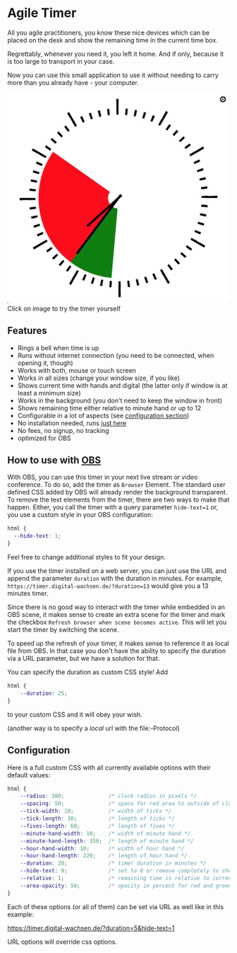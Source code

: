 # Agile Timer

All you agile practitioners, you know these nice devices which can be placed on the desk and show the remaining time in the current time box.

Regrettably, whenever you need it, you left it home. And if only, because it is too large to transport in your case.

Now you can use this small application to use it without needing to carry more than you already have - your computer.

[![Timer](timer.png)](https://timer.digital-wachsen.de/?duration=20&area-opacity=100)
Click on image to try the timer yourself

## Features

- Rings a bell when time is up
- Runs without internet connection (you need to be connected, when opening it, though)
- Works with both, mouse or touch screen
- Works in all sizes (change your window size, if you like)
- Shows current time with hands and digital (the latter only if window is at least a minimum size)
- Works in the background (you don't need to keep the window in front)
- Shows remaining time either relative to minute hand or up to 12
- Configurable in a lot of aspects (see [configuration section](#configuration))
- No installation needed, runs [just here](https://timer.digital-wachsen.de)
- No fees, no signup, no tracking
- optimized for OBS

## How to use with [OBS](https://obsproject.com/)

With OBS, you can use this timer in your next live stream or video conference. To do so, add the timer as `Browser` Element.
The standard user defined CSS added by OBS will already render the background transparent.
To remove the text elements from the timer, there are two ways to make that happen. Either,
you call the timer with a query parameter `hide-text=1` or, you use a custom style in your
 OBS configuration:

```CSS
html {
  --hide-text: 1;
}
```

Feel free to change additional styles to fit your design.

If you use the timer installed on a web server, you can just use the URL and append the parameter `duration` with the duration in minutes.
For example, `https://timer.digital-wachsen.de/?duration=13` would give you a 13 minutes timer.

Since there is no good way to interact with the timer while embedded in an OBS scene, it makes sense to create an extra scene for the timer and mark the checkbox `Refresh browser when scene becomes active`.
This will let you start the timer by switching the scene.

To speed up the refresh of your timer, it makes sense to reference it as local file from OBS.
In that case you don't have the ability to specify the duration via a URL parameter, but we have a solution for that.

You can specify the duration as custom CSS style!
Add

```CSS
html {
    --duration: 25;
}
```

to your custom CSS and it will obey your wish.

(another way is to specify a _local_ url with the file:-Protocol)

## Configuration

Here is a full custom CSS with all currently available options with their default values:

```CSS
html {
    --radius: 380;              /* clock radius in pixels */
    --spacing: 50;              /* space for red area to outside of clock */
    --tick-width: 10;           /* width of ticks */
    --tick-length: 30;          /* length of ticks */
    --fives-length: 60;         /* length of fives */
    --minute-hand-width: 10;    /* width of minute hand */
    --minute-hand-length: 350;  /* length of minute hand */
    --hour-hand-width: 10;      /* width of hour hand */
    --hour-hand-length: 220;    /* length of hour hand */
    --duration: 20;             /* timer duration in minutes */
    --hide-text: 0;             /* set to 0 or remove completely to show the texts */
    --relative: 1;              /* remaining time is relative to current minute hand position, set to 0 to run to 12 */
    --area-opacity: 50;         /* opacity in percent for red and green areas */
}
```

Each of these options (or all of them) can be set via URL as well like in this example:

https://timer.digital-wachsen.de/?duration=5&hide-text=1

URL options will override css options.
